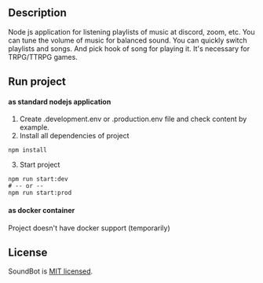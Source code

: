## Description

Node js application for listening playlists of music at discord, zoom, etc.
You can tune the volume of music for balanced sound. You can quickly switch playlists and songs.
And pick hook of song for playing it. It's necessary for TRPG/TTRPG games.

## Run project

#### as standard nodejs application
1. Create .development.env or .production.env file and check content by example.
2. Install all dependencies of project
```
npm install
```
3. Start project
```
npm run start:dev
# -- or --
npm run start:prod
```

#### as docker container
Project doesn't have docker support (temporarily)

## License

SoundBot is [MIT licensed](LICENSE).